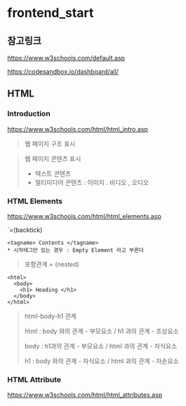 # frontend_start

## 참고링크
https://www.w3schools.com/default.asp

https://codesandbox.io/dashboard/all/

## HTML

### Introduction 

https://www.w3schools.com/html/html_intro.asp

> 웹 페이지 구조 표시
 
> 웹 페이지 콘텐츠 표시
> - 텍스트 콘텐츠
> - 멀티미디어 콘텐츠 : 이미지 . 비디오 , 오디오

### HTML Elements

https://www.w3schools.com/html/html_elements.asp

`=(backtick)
```
<tagname> Contents </tagname>
* 시작태그만 있는 경우 : Empty Element 라고 부른다

```

> 포함관계 = (nested)
```
<html>
  <body>
    <h1> Heading </h1>
  </body>
</html>

```

> html-body-h1 관계
> 
> html : body 와의 관계 - 부모요소 / h1 과의 관계 - 조상요소
> 
> body : h1과의 관계 - 부모요소 / html 과의 관계 - 자식요소
> 
> h1 : body 와의 관계 - 자식요소 / html 과의 관계 - 자손요소

### HTML Attribute

https://www.w3schools.com/html/html_attributes.asp







